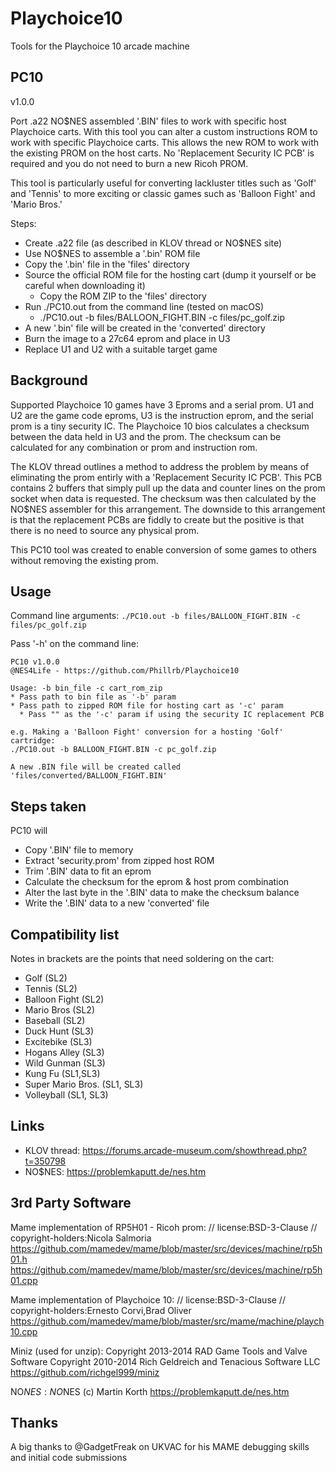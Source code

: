 # Playchoice10
Tools for the Playchoice 10 arcade machine

## PC10
v1.0.0

Port .a22 NO$NES assembled '.BIN' files to work with specific host Playchoice carts.
With this tool you can alter a custom instructions ROM to work with specific Playchoice carts.
This allows the new ROM to work with the existing PROM on the host carts.
No 'Replacement Security IC PCB' is required and you do not need to burn a new Ricoh PROM.

This tool is particularly useful for converting lackluster titles such as 'Golf' and 'Tennis' to more exciting or classic games such as 'Balloon Fight' and 'Mario Bros.' 

Steps:
* Create .a22 file (as described in KLOV thread or NO$NES site)
* Use NO$NES to assemble a '.bin' ROM file
* Copy the '.bin' file in the 'files' directory
* Source the official ROM file for the hosting cart (dump it yourself or be careful when downloading it)
  * Copy the ROM ZIP to the 'files' directory
* Run ./PC10.out from the command line (tested on macOS)
  * ./PC10.out -b files/BALLOON_FIGHT.BIN -c files/pc_golf.zip
* A new '.bin' file will be created in the 'converted' directory
* Burn the image to a 27c64 eprom and place in U3
* Replace U1 and U2 with a suitable target game

## Background
Supported Playchoice 10 games have 3 Eproms and a serial prom. U1 and U2 are the game code eproms, U3 is the instruction eprom, and the serial prom is a tiny security IC. The Playchoice 10 bios calculates a checksum between the data held in U3 and the prom. The checksum can be calculated for any combination or prom and instruction rom.

The KLOV thread outlines a method to address the problem by means of eliminating the prom entirly with a 'Replacement Security IC PCB'. This PCB contains 2 buffers that simply pull up the data and counter lines on the prom socket when data is requested. The checksum was then calculated by the NO$NES assembler for this arrangement. The downside to this arrangement is that the replacement PCBs are fiddly to create but the positive is that there is no need to source any physical prom.

This PC10 tool was created to enable conversion of some games to others without removing the existing prom.

## Usage

Command line arguments:
```./PC10.out -b files/BALLOON_FIGHT.BIN -c files/pc_golf.zip```

Pass '-h' on the command line:
```
PC10 v1.0.0
@NES4Life - https://github.com/Phillrb/Playchoice10

Usage: -b bin_file -c cart_rom_zip
* Pass path to bin file as '-b' param
* Pass path to zipped ROM file for hosting cart as '-c' param
  * Pass "" as the '-c' param if using the security IC replacement PCB

e.g. Making a 'Balloon Fight' conversion for a hosting 'Golf' cartridge:
./PC10.out -b BALLOON_FIGHT.BIN -c pc_golf.zip

A new .BIN file will be created called 'files/converted/BALLOON_FIGHT.BIN' 
```
## Steps taken
PC10 will
* Copy '.BIN' file to memory
* Extract 'security.prom' from zipped host ROM
* Trim '.BIN' data to fit an eprom
* Calculate the checksum for the eprom & host prom combination
* Alter the last byte in the '.BIN' data to make the checksum balance
* Write the '.BIN' data to a new 'converted' file

## Compatibility list
Notes in brackets are the points that need soldering on the cart:
* Golf (SL2)
* Tennis (SL2)
* Balloon Fight (SL2)
* Mario Bros (SL2)
* Baseball (SL2)
* Duck Hunt (SL3)
* Excitebike (SL3)
* Hogans Alley (SL3)
* Wild Gunman (SL3)
* Kung Fu (SL1,SL3)
* Super Mario Bros. (SL1, SL3)
* Volleyball (SL1, SL3)

## Links
* KLOV thread: https://forums.arcade-museum.com/showthread.php?t=350798
* NO$NES: https://problemkaputt.de/nes.htm

## 3rd Party Software
Mame implementation of RP5H01 - Ricoh prom:
// license:BSD-3-Clause
// copyright-holders:Nicola Salmoria
https://github.com/mamedev/mame/blob/master/src/devices/machine/rp5h01.h
https://github.com/mamedev/mame/blob/master/src/devices/machine/rp5h01.cpp

Mame implementation of Playchoice 10:
// license:BSD-3-Clause
// copyright-holders:Ernesto Corvi,Brad Oliver
https://github.com/mamedev/mame/blob/master/src/mame/machine/playch10.cpp

Miniz (used for unzip):
Copyright 2013-2014 RAD Game Tools and Valve Software
Copyright 2010-2014 Rich Geldreich and Tenacious Software LLC
https://github.com/richgel999/miniz

NO$NES:
NO$NES (c) Martin Korth
https://problemkaputt.de/nes.htm

## Thanks
A big thanks to @GadgetFreak on UKVAC for his MAME debugging skills and initial code submissions

